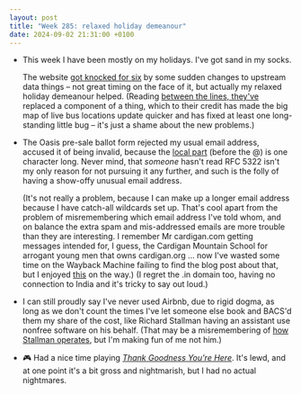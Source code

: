 ```yaml
---
layout: post
title: "Week 285: relaxed holiday demeanour"
date: 2024-09-02 21:31:00 +0100
---
```


- This week I have been mostly on my holidays. I've got sand in my socks.

  The website [got knocked for six](https://status.bustimes.org/) by some sudden changes to upstream data things – not great timing on the face of it, but actually my relaxed holiday demeanour helped.
  (Reading [between the lines, they've](https://github.com/department-for-transport-BODS/bods/commits/dev/) replaced a component of a thing, which to their credit has made the big map of live bus locations update quicker and has fixed at least one long-standing little bug – it's just a shame about the new problems.)

- The Oasis pre-sale ballot form rejected my usual email address, accused it of being invalid,
  because the [local part](https://en.wikipedia.org/wiki/Email_address#Local-part) (before the @) is one character long.
  Never mind, that _someone_ hasn't read RFC 5322 isn't my only reason for not pursuing it any further, and such is the folly of having
  a show-offy unusual email address.

  (It's not really a problem, because I can make up a longer email address because I have catch-all wildcards set up. That's cool apart from the problem of misremembering which email address I've told whom, and on balance the extra spam and mis-addressed emails are more trouble than they are interesting. I remember Mr cardigan.com getting messages intended for, I guess, the Cardigan Mountain School for arrogant young men that owns cardigan.org ... now I've wasted some time on the Wayback Machine failing to find the blog post about that, but I enjoyed [this](https://web.archive.org/web/20090304013022/http://textism.com/article/524/this-again "RIP") on the way.) (I regret the .in domain too, having no connection to India and it's tricky to say out loud.)

- I can still proudly say I've never used Airbnb, due to rigid dogma, as long as we don't count the times I've let someone else book and BACS'd them my share of the cost, like Richard Stallman having an assistant use nonfree software on his behalf. (That may be a misremembering of [how Stallman operates](https://stallman.org/stallman-computing.html), but I'm making fun of me not him.)

- 🎮 Had a nice time playing [<i>Thank Goodness You're Here</i>](https://thankgoodness.game/). It's lewd, and at one point it's a bit gross and nightmarish, but I had no actual nightmares.
